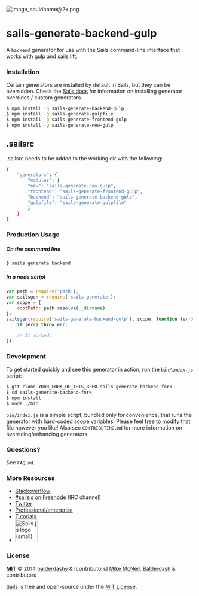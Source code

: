 ![image_squidhome@2x.png](http://i.imgur.com/RIvu9.png)

# sails-generate-backend-gulp


A `backend` generator for use with the Sails command-line interface that works with gulp and sails lift.


### Installation

Certain generators are installed by default in Sails, but they can be overridden. Check the [Sails docs](http://sailsjs.org/#!documentation) for information on installing generator overrides / custom generators.


```sh
$ npm install -g sails-generate-backend-gulp
$ npm install -g sails-generate-gulpfile
$ npm install -g sails-generate-frontend-gulp
$ npm install -g sails-generate-new-gulp

```

## .sailsrc

.sailsrc needs to be added to the working dir with the following:

```sh
{
    "generators": {
        "modules": {
	    "new": "sails-generate-new-gulp",
	    "frontend": "sails-generate-frontend-gulp",
	    "backend": "sails-generate-backend-gulp",
	    "gulpfile": "sails-generate-gulpfile"
        }
    }
}
```

### Production Usage

##### On the command line

```sh
$ sails generate backend 
```

##### In a node script

```javascript
var path = require('path');
var sailsgen = require('sails-generate');
var scope = {
	rootPath: path.resolve(__dirname)
};
sailsgen(require('sails-generate-backend-gulp'), scope, function (err) {
	if (err) throw err;

	// It worked.
});
```


### Development

To get started quickly and see this generator in action, run the `bin/index.js` script:

```sh
$ git clone YOUR_FORK_OF_THIS_REPO sails-generate-backend-fork
$ cd sails-generate-backend-fork
$ npm install
$ node ./bin
```

`bin/index.js` is a simple script, bundled only for convenience, that runs the generator with hard-coded scope variables.  Please feel free to modify that file however you like!  Also see `CONTRIBUTING.md` for more information on overriding/enhancing generators.



### Questions?

See `FAQ.md`.



### More Resources

- [Stackoverflow](http://stackoverflow.com/questions/tagged/sails.js)
- [#sailsjs on Freenode](http://webchat.freenode.net/) (IRC channel)
- [Twitter](https://twitter.com/sailsjs)
- [Professional/enterprise](https://github.com/balderdashy/sails-docs/blob/master/FAQ.md#are-there-professional-support-options)
- [Tutorials](https://github.com/balderdashy/sails-docs/blob/master/FAQ.md#where-do-i-get-help)
- <a href="http://sailsjs.org" target="_blank" title="Node.js framework for building realtime APIs."><img src="https://github-camo.global.ssl.fastly.net/9e49073459ed4e0e2687b80eaf515d87b0da4a6b/687474703a2f2f62616c64657264617368792e6769746875622e696f2f7361696c732f696d616765732f6c6f676f2e706e67" width=60 alt="Sails.js logo (small)"/></a>


### License

**[MIT](./LICENSE)**
&copy; 2014 [balderdashy](http://github.com/balderdashy) & [contributors]
[Mike McNeil](http://michaelmcneil.com), [Balderdash](http://balderdash.co) & contributors

[Sails](http://sailsjs.org) is free and open-source under the [MIT License](http://sails.mit-license.org/).

